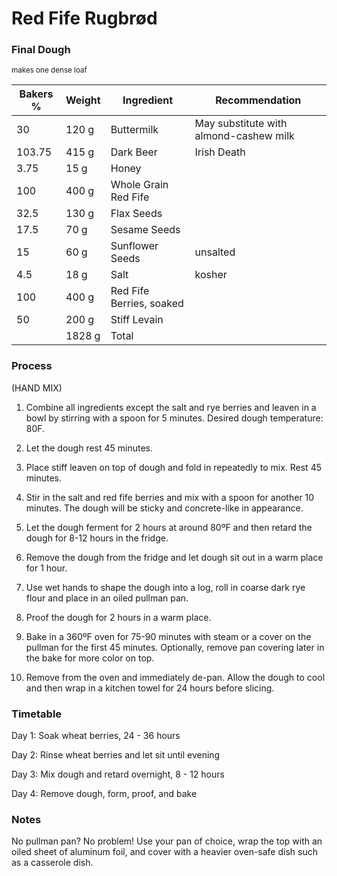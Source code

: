 <style>
.grams::after {
  margin-left: 4px;
  content: "g";
}
</style>
<!-- 
Recipe format as follows:

Flours
Wheat Germ (flour adjacent)
Water
Leaven
Salt
Additions (sprouted grains, porridge, beer, etc.) 
-->

# Red Fife Rugbrød

<!-- preface -->


<!-- making the preferment, poolish, sponge, etc. -->

<!-- making the final dough -->
<table class="tableizer-table">
<h3>Final Dough</h3>
<small>makes one dense loaf</small>
<thead><tr class="tableizer-firstrow"><th>Bakers %</th><th>Weight</th><th>Ingredient</th><th>Recommendation</th></tr></thead><tbody>
 <tr><td>30</td><td class="grams">120</td><td>Buttermilk</td><td>May substitute with almond-cashew milk</td></tr>
 <tr><td>103.75</td><td class="grams">415</td><td>Dark Beer</td><td>Irish Death</td></tr>
 <tr><td>3.75</td><td class="grams">15</td><td>Honey</td><td>&nbsp;</td></tr>
 <tr><td>100</td><td class="grams">400</td><td>Whole Grain Red Fife</td><td>&nbsp;</td></tr>
 <tr><td>32.5</td><td class="grams">130</td><td>Flax Seeds</td><td>&nbsp;</td></tr>
 <tr><td>17.5</td><td class="grams">70</td><td>Sesame Seeds</td><td>&nbsp;</td></tr>
 <tr><td>15</td><td class="grams">60</td><td>Sunflower Seeds</td><td>unsalted</td></tr>
 <tr><td>4.5</td><td class="grams">18</td><td>Salt</td><td>kosher</td></tr>
 <tr><td>100</td><td class="grams">400</td><td>Red Fife Berries, soaked</td><td>&nbsp;</td></tr>
 <tr><td>50</td><td class="grams">200</td><td>Stiff Levain</td><td>&nbsp;</td></tr>
 <tr><td>&nbsp;</td><td class="grams">1828</td><td>Total</td><td></td></tr>
</tbody></table>

<!-- instructions -->
### Process

(HAND MIX)

1. Combine all ingredients except the salt and rye berries and leaven in a bowl by stirring with a spoon for 5 minutes. Desired dough temperature: 80F.

2. Let the dough rest 45 minutes.

3. Place stiff leaven on top of dough and fold in repeatedly to mix. Rest 45 minutes.

3. Stir in the salt and red fife berries and mix with a spoon for another 10 minutes. The dough will be sticky and concrete-like in appearance.

4. Let the dough ferment for 2 hours at around 80ºF and then retard the dough for 8-12 hours in the fridge.

5. Remove the dough from the fridge and let dough sit out in a warm place for 1 hour.

6. Use wet hands to shape the dough into a log, roll in coarse dark rye flour and place in an oiled pullman pan.

7. Proof the dough for 2 hours in a warm place.

8. Bake in a 360ºF oven for 75-90 minutes with steam or a cover on the pullman for the first 45 minutes. Optionally, remove pan covering later in the bake for more color on top.

9. Remove from the oven and immediately de-pan. Allow the dough to cool and then wrap in a kitchen towel for 24 hours before slicing.

<!-- timetable -->
### Timetable
Day 1: Soak wheat berries, 24 - 36 hours

Day 2: Rinse wheat berries and let sit until evening

Day 3: Mix dough and retard overnight, 8 - 12 hours

Day 4: Remove dough, form, proof, and bake

<!-- notes -->
### Notes
No pullman pan? No problem! Use your pan of choice, wrap the top with an oiled sheet of aluminum foil, and cover with a heavier oven-safe dish such as a casserole dish. 

<!-- tags -->